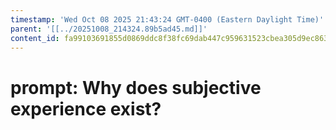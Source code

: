 ```yaml
---
timestamp: 'Wed Oct 08 2025 21:43:24 GMT-0400 (Eastern Daylight Time)'
parent: '[[../20251008_214324.89b5ad45.md]]'
content_id: fa99103691855d0869ddc8f38fc69dab447c959631523cbea305d9ec863e89db
---
```


# prompt: Why does subjective experience exist?
